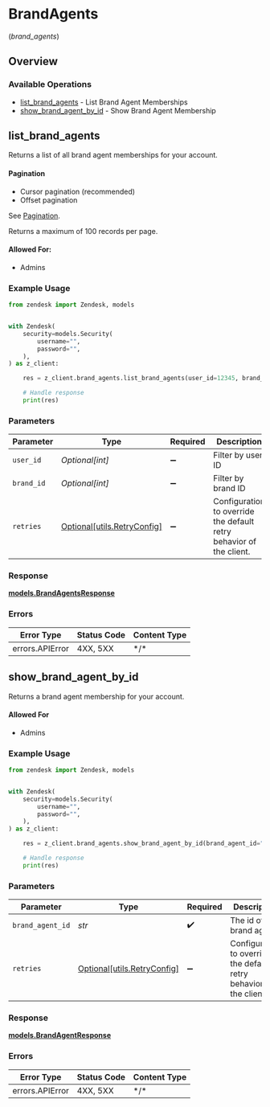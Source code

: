 # BrandAgents
(*brand_agents*)

## Overview

### Available Operations

* [list_brand_agents](#list_brand_agents) - List Brand Agent Memberships
* [show_brand_agent_by_id](#show_brand_agent_by_id) - Show Brand Agent Membership

## list_brand_agents

Returns a list of all brand agent memberships for your account.


#### Pagination

* Cursor pagination (recommended)
* Offset pagination

See [Pagination](/api-reference/introduction/pagination/).

Returns a maximum of 100 records per page.

#### Allowed For:

* Admins


### Example Usage

```python
from zendesk import Zendesk, models


with Zendesk(
    security=models.Security(
        username="",
        password="",
    ),
) as z_client:

    res = z_client.brand_agents.list_brand_agents(user_id=12345, brand_id=67890)

    # Handle response
    print(res)

```

### Parameters

| Parameter                                                           | Type                                                                | Required                                                            | Description                                                         | Example                                                             |
| ------------------------------------------------------------------- | ------------------------------------------------------------------- | ------------------------------------------------------------------- | ------------------------------------------------------------------- | ------------------------------------------------------------------- |
| `user_id`                                                           | *Optional[int]*                                                     | :heavy_minus_sign:                                                  | Filter by user ID                                                   | 12345                                                               |
| `brand_id`                                                          | *Optional[int]*                                                     | :heavy_minus_sign:                                                  | Filter by brand ID                                                  | 67890                                                               |
| `retries`                                                           | [Optional[utils.RetryConfig]](../../models/utils/retryconfig.md)    | :heavy_minus_sign:                                                  | Configuration to override the default retry behavior of the client. |                                                                     |

### Response

**[models.BrandAgentsResponse](../../models/brandagentsresponse.md)**

### Errors

| Error Type      | Status Code     | Content Type    |
| --------------- | --------------- | --------------- |
| errors.APIError | 4XX, 5XX        | \*/\*           |

## show_brand_agent_by_id

Returns a brand agent membership for your account.


#### Allowed For

* Admins


### Example Usage

```python
from zendesk import Zendesk, models


with Zendesk(
    security=models.Security(
        username="",
        password="",
    ),
) as z_client:

    res = z_client.brand_agents.show_brand_agent_by_id(brand_agent_id="123ABC")

    # Handle response
    print(res)

```

### Parameters

| Parameter                                                           | Type                                                                | Required                                                            | Description                                                         | Example                                                             |
| ------------------------------------------------------------------- | ------------------------------------------------------------------- | ------------------------------------------------------------------- | ------------------------------------------------------------------- | ------------------------------------------------------------------- |
| `brand_agent_id`                                                    | *str*                                                               | :heavy_check_mark:                                                  | The id of the brand agent                                           | 123ABC                                                              |
| `retries`                                                           | [Optional[utils.RetryConfig]](../../models/utils/retryconfig.md)    | :heavy_minus_sign:                                                  | Configuration to override the default retry behavior of the client. |                                                                     |

### Response

**[models.BrandAgentResponse](../../models/brandagentresponse.md)**

### Errors

| Error Type      | Status Code     | Content Type    |
| --------------- | --------------- | --------------- |
| errors.APIError | 4XX, 5XX        | \*/\*           |